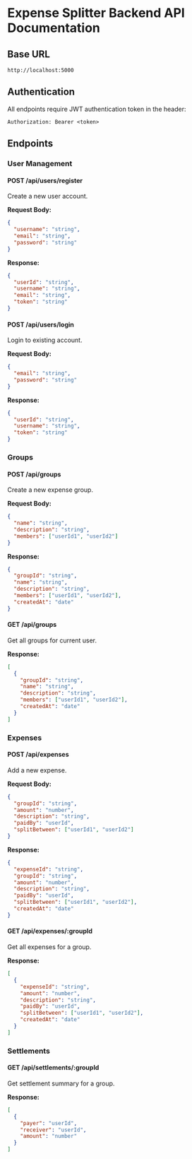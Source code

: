 # Expense Splitter Backend API Documentation

## Base URL

```
http://localhost:5000
```

## Authentication

All endpoints require JWT authentication token in the header:

```
Authorization: Bearer <token>
```

## Endpoints

### User Management

#### POST /api/users/register

Create a new user account.

**Request Body:**

```json
{
  "username": "string",
  "email": "string",
  "password": "string"
}
```

**Response:**

```json
{
  "userId": "string",
  "username": "string",
  "email": "string",
  "token": "string"
}
```

#### POST /api/users/login

Login to existing account.

**Request Body:**

```json
{
  "email": "string",
  "password": "string"
}
```

**Response:**

```json
{
  "userId": "string",
  "username": "string",
  "token": "string"
}
```

### Groups

#### POST /api/groups

Create a new expense group.

**Request Body:**

```json
{
  "name": "string",
  "description": "string",
  "members": ["userId1", "userId2"]
}
```

**Response:**

```json
{
  "groupId": "string",
  "name": "string",
  "description": "string",
  "members": ["userId1", "userId2"],
  "createdAt": "date"
}
```

#### GET /api/groups

Get all groups for current user.

**Response:**

```json
[
  {
    "groupId": "string",
    "name": "string",
    "description": "string",
    "members": ["userId1", "userId2"],
    "createdAt": "date"
  }
]
```

### Expenses

#### POST /api/expenses

Add a new expense.

**Request Body:**

```json
{
  "groupId": "string",
  "amount": "number",
  "description": "string",
  "paidBy": "userId",
  "splitBetween": ["userId1", "userId2"]
}
```

**Response:**

```json
{
  "expenseId": "string",
  "groupId": "string",
  "amount": "number",
  "description": "string",
  "paidBy": "userId",
  "splitBetween": ["userId1", "userId2"],
  "createdAt": "date"
}
```

#### GET /api/expenses/:groupId

Get all expenses for a group.

**Response:**

```json
[
  {
    "expenseId": "string",
    "amount": "number",
    "description": "string",
    "paidBy": "userId",
    "splitBetween": ["userId1", "userId2"],
    "createdAt": "date"
  }
]
```

### Settlements

#### GET /api/settlements/:groupId

Get settlement summary for a group.

**Response:**

```json
[
  {
    "payer": "userId",
    "receiver": "userId",
    "amount": "number"
  }
]
```
